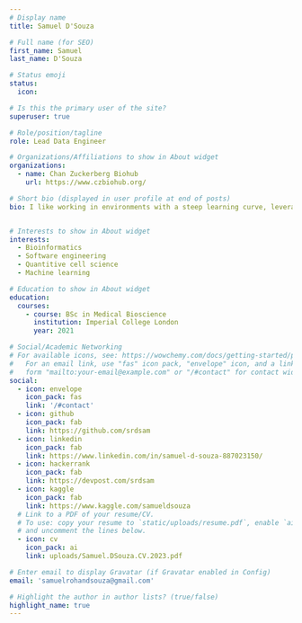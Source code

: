```yaml
---
# Display name
title: Samuel D'Souza

# Full name (for SEO)
first_name: Samuel
last_name: D'Souza

# Status emoji
status:
  icon:

# Is this the primary user of the site?
superuser: true

# Role/position/tagline
role: Lead Data Engineer

# Organizations/Affiliations to show in About widget
organizations:
  - name: Chan Zuckerberg Biohub
    url: https://www.czbiohub.org/

# Short bio (displayed in user profile at end of posts)
bio: I like working in environments with a steep learning curve, leveraging my background in biomedical science and my broad experience across bioinformatics, machine learning, and software engineering. I enjoy collaborative multidisciplinary environments, that are mission-driven.


# Interests to show in About widget
interests:
  - Bioinformatics
  - Software engineering
  - Quantitive cell science
  - Machine learning

# Education to show in About widget
education:
  courses:
    - course: BSc in Medical Bioscience
      institution: Imperial College London
      year: 2021

# Social/Academic Networking
# For available icons, see: https://wowchemy.com/docs/getting-started/page-builder/#icons
#   For an email link, use "fas" icon pack, "envelope" icon, and a link in the
#   form "mailto:your-email@example.com" or "/#contact" for contact widget.
social:
  - icon: envelope
    icon_pack: fas
    link: '/#contact'
  - icon: github
    icon_pack: fab
    link: https://github.com/srdsam
  - icon: linkedin
    icon_pack: fab
    link: https://www.linkedin.com/in/samuel-d-souza-887023150/
  - icon: hackerrank
    icon_pack: fab
    link: https://devpost.com/srdsam
  - icon: kaggle
    icon_pack: fab
    link: https://www.kaggle.com/samueldsouza
  # Link to a PDF of your resume/CV.
  # To use: copy your resume to `static/uploads/resume.pdf`, enable `ai` icons in `params.yaml`,
  # and uncomment the lines below.
  - icon: cv
    icon_pack: ai
    link: uploads/Samuel.DSouza.CV.2023.pdf

# Enter email to display Gravatar (if Gravatar enabled in Config)
email: 'samuelrohandsouza@gmail.com'

# Highlight the author in author lists? (true/false)
highlight_name: true
---
```

